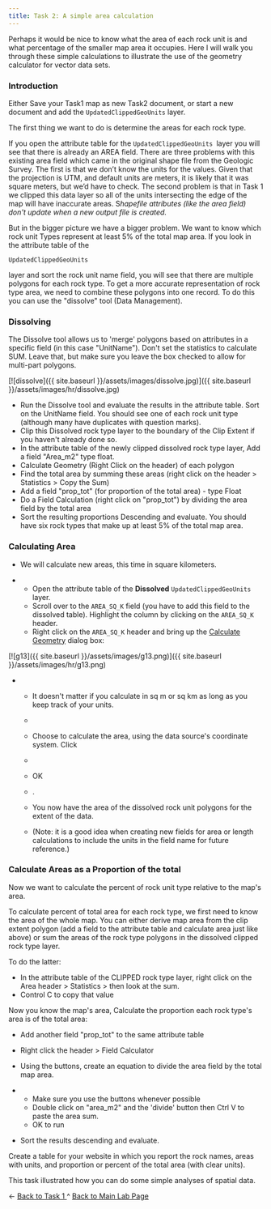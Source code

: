 ```yaml
---
title: Task 2: A simple area calculation
---
```


Perhaps it would be nice to know what the area of each rock unit is and what percentage of the smaller map area it occupies. Here I will walk you through these simple calculations to illustrate the use of the geometry calculator for vector data sets. 

### Introduction

Either Save your Task1 map as new Task2 document, or start a new document and add the `UpdatedClippedGeoUnits` layer. 

The first thing we want to do is determine the areas for each rock type.

If you open the attribute table for the `UpdatedClippedGeoUnits `layer you will see that there is already an AREA field. There are three problems with this existing area field which came in the original shape file from the Geologic Survey. The first is that we don’t know the units for the values.  Given that the projection is UTM, and default units are meters, it is likely that it was square meters, but we’d have to check. The second problem is that in Task 1 we clipped this data layer so all of the units intersecting the edge of the map will have inaccurate areas. S*hapefile attributes (like the area field) don't update when a new output file is created.*

But in the bigger picture we have a bigger problem.  We want to know which rock unit Types represent at least 5% of the total map area.  If you look in the attribute table of the 

```
UpdatedClippedGeoUnits 
```

layer and sort the rock unit name field, you will see that there are multiple polygons for each rock type.  To get a more accurate representation of rock type area, we need to combine these polygons into one record.  To do this you can use the "dissolve" tool (Data Management). 

### Dissolving

The Dissolve tool allows us to 'merge' polygons based on attributes in a specific field (in this case "UnitName"). Don't set the statistics to calculate SUM. Leave that, but make sure you leave the box checked to allow for multi-part polygons.

[![dissolve]({{ site.baseurl }}/assets/images/dissolve.jpg)]({{ site.baseurl }}/assets/images/hr/dissolve.jpg)

- Run the Dissolve tool and evaluate the results in the attribute table.  Sort on the UnitName field. You should see one of each rock unit type (although many have duplicates with question marks).  
- Clip this Dissolved rock type layer to the boundary of the Clip Extent if you haven't already done so.
- In the attribute table of the newly clipped dissolved rock type layer, Add a field "Area_m2" type float.
- Calculate Geometry (Right Click on the header) of each polygon
- Find the total area by summing these areas (right click on the header > Statistics > Copy the Sum)
- Add a field "prop_tot" (for proportion of the total area) - type Float
- Do a Field Calculation (right click on "prop_tot") by dividing the area field by the total area
- Sort the resulting proportions Descending and evaluate. You should have six rock types that make up at least 5% of the total map area.

### Calculating Area

- We will calculate new areas, this time in square kilometers.

- - Open the attribute table of the **Dissolved** `UpdatedClippedGeoUnits` layer.
  - Scroll over to the `AREA_SQ_K` field (you have to add this field to the dissolved table). Highlight the column by clicking on the `AREA_SQ_K` header.
  - Right click on the `AREA_SQ_K` header and bring up the [Calculate Geometry](http://help.arcgis.com/en/arcgisdesktop/10.0/help/index.html#//005s00000027000000.htm) dialog box:

[![g13]({{ site.baseurl }}/assets/images/g13.png)]({{ site.baseurl }}/assets/images/hr/g13.png)

- - It doesn't matter if you calculate in sq m or sq km as long as you keep track of your units.

  - 

  - Choose to calculate the area, using the data source's coordinate system. Click

  -  

  - OK

  - . 

  - You now have the area of the dissolved rock unit polygons for the extent of the data. 

  - (Note: it is a good idea when creating new fields for area or length calculations to include the units in the field name for future reference.)

### Calculate Areas as a Proportion of the total

Now we want to calculate the percent of rock unit type relative to the map's area.  

To calculate percent of total area for each rock type, we first need to know the area of the whole map. You can either derive map area from the clip extent polygon (add a field to the attribute table and calculate area just like above) or sum the areas of the rock type polygons in the dissolved clipped rock type layer.

To do the latter:

- In the attribute table of the CLIPPED rock type layer, right click on the Area header > Statistics > then look at the sum. 
- Control C to copy that value

Now you know the map's area, Calculate the proportion each rock type's area is of the total area:

- Add another field "prop_tot" to the same attribute table

- Right click the header > Field Calculator

- Using the buttons, create an equation to divide the area field by the total map area.

- - Make sure you use the buttons whenever possible
  - Double click on "area_m2" and the 'divide' button then Ctrl V to paste the area sum.
  - OK to run

- Sort the results descending and evaluate.

Create a table for your website in which you report the rock names, areas with units, and proportion or percent of the total area (with clear units).

This task illustrated how you can do some simple analyses of spatial data.

<- [Back to Task 1 ](http://gis.joewheaton.org/assignments/labs/lab03/task-01---reproduce-geologic-map)         ^ [Back to Main Lab Page](http://gis.joewheaton.org/assignments/labs/lab03)

